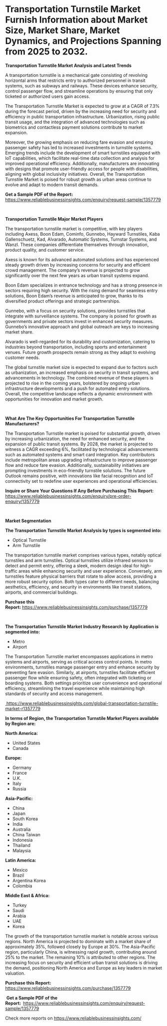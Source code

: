 <p><h1>Transportation Turnstile Market Furnish Information about Market Size, Market Share, Market Dynamics, and Projections Spanning from 2025 to 2032.</h1></p><p><strong>Transportation Turnstile Market Analysis and Latest Trends</strong></p>
<p><p>A transportation turnstile is a mechanical gate consisting of revolving horizontal arms that restricts entry to authorized personnel in transit systems, such as subways and railways. These devices enhance security, control passenger flow, and streamline operations by ensuring that only ticketed or authorized users gain access. </p><p>The Transportation Turnstile Market is expected to grow at a CAGR of 7.3% during the forecast period, driven by the increasing need for security and efficiency in public transportation infrastructure. Urbanization, rising public transit usage, and the integration of advanced technologies such as biometrics and contactless payment solutions contribute to market expansion. </p><p>Moreover, the growing emphasis on reducing fare evasion and ensuring passenger safety has led to increased investments in turnstile systems. Emerging trends include the development of smart turnstiles equipped with IoT capabilities, which facilitate real-time data collection and analysis for improved operational efficiency. Additionally, manufacturers are innovating with designs that promote user-friendly access for people with disabilities, aligning with global inclusivity initiatives. Overall, the Transportation Turnstile Market is poised for robust growth as urban areas continue to evolve and adapt to modern transit demands.</p></p>
<p><strong>Get a Sample PDF of the Report:&nbsp;</strong> <a href="https://www.reliablebusinessinsights.com/enquiry/request-sample/1357779?utm_campaign=2239&utm_medium=2&utm_source=Github&utm_content=ia&utm_term=05032025&utm_id=transportation-turnstile">https://www.reliablebusinessinsights.com/enquiry/request-sample/1357779</a></p>
<p>&nbsp;</p>
<p><strong>Transportation Turnstile Major Market Players</strong></p>
<p><p>The transportation turnstile market is competitive, with key players including Axess, Boon Edam, Cominfo, Gunnebo, Hayward Turnstiles, Kaba Gallenschuetz, Kad, Alvarado, Automatic Systems, Turnstar Systems, and Wanzl. These companies differentiate themselves through innovation, product quality, and customer service.</p><p>Axess is known for its advanced automated solutions and has experienced steady growth driven by increasing concerns for security and efficient crowd management. The company’s revenue is projected to grow significantly over the next few years as urban transit systems expand.</p><p>Boon Edam specializes in entrance technology and has a strong presence in sectors requiring high security. With the rising demand for seamless entry solutions, Boon Edam’s revenue is anticipated to grow, thanks to its diversified product offerings and strategic partnerships.</p><p>Gunnebo, with a focus on security solutions, provides turnstiles that integrate with surveillance systems. The company is poised for growth as governments and private sectors invest in enhanced security measures. Gunnebo’s innovative approach and global outreach are keys to increasing market share.</p><p>Alvarado is well-regarded for its durability and customization, catering to industries beyond transportation, including sports and entertainment venues. Future growth prospects remain strong as they adapt to evolving customer needs.</p><p>The global turnstile market size is expected to expand due to factors such as urbanization, an increased emphasis on security in transit systems, and advancements in technology. The combined revenue of these players is projected to rise in the coming years, bolstered by ongoing urban infrastructure developments and a push for automated entry solutions. Overall, the competitive landscape reflects a dynamic environment with opportunities for innovation and market growth.</p></p>
<p>&nbsp;</p>
<p><strong>What Are The Key Opportunities For Transportation Turnstile Manufacturers?</strong></p>
<p><p>The Transportation Turnstile market is poised for substantial growth, driven by increasing urbanization, the need for enhanced security, and the expansion of public transit systems. By 2028, the market is projected to witness a CAGR exceeding 6%, facilitated by technological advancements such as automated systems and smart card integration. Key contributors include metropolitan areas upgrading infrastructure to improve passenger flow and reduce fare evasion. Additionally, sustainability initiatives are prompting investments in eco-friendly turnstile solutions. The future Outlook remains positive, with innovations like facial recognition and IoT connectivity set to redefine user experiences and operational efficiencies.</p></p>
<p><strong>Inquire or Share Your Questions If Any Before Purchasing This Report:</strong> <a href="https://www.reliablebusinessinsights.com/enquiry/pre-order-enquiry/1357779?utm_campaign=2239&utm_medium=2&utm_source=Github&utm_content=ia&utm_term=05032025&utm_id=transportation-turnstile">https://www.reliablebusinessinsights.com/enquiry/pre-order-enquiry/1357779</a></p>
<p>&nbsp;</p>
<p><strong>Market Segmentation</strong></p>
<p><strong>The Transportation Turnstile Market Analysis by types is segmented into:</strong></p>
<p><ul><li>Optical Turnstile</li><li>Arm Turnstile</li></ul></p>
<p><p>The transportation turnstile market comprises various types, notably optical turnstiles and arm turnstiles. Optical turnstiles utilize infrared sensors to detect and permit entry, offering a sleek, modern design ideal for high-traffic areas while enhancing security and user experience. Conversely, arm turnstiles feature physical barriers that rotate to allow access, providing a more robust security option. Both types cater to different needs, balancing aesthetics, efficiency, and security in environments like transit stations, airports, and commercial buildings.</p></p>
<p><strong>Purchase this Report:&nbsp;</strong><a href="https://www.reliablebusinessinsights.com/purchase/1357779?utm_campaign=2239&utm_medium=2&utm_source=Github&utm_content=ia&utm_term=05032025&utm_id=transportation-turnstile">https://www.reliablebusinessinsights.com/purchase/1357779</a></p>
<p>&nbsp;</p>
<p><strong>The Transportation Turnstile Market Industry Research by Application is segmented into:</strong></p>
<p><ul><li>Metro</li><li>Airport</li></ul></p>
<p><p>The Transportation Turnstile market encompasses applications in metro systems and airports, serving as critical access control points. In metro environments, turnstiles manage passenger entry and enhance security by preventing fare evasion. Similarly, at airports, turnstiles facilitate efficient passenger flow while ensuring safety, often integrated with ticketing or boarding systems. Both settings prioritize user convenience and operational efficiency, streamlining the travel experience while maintaining high standards of security and access management.</p></p>
<p><a href="https://www.reliablebusinessinsights.com/global-transportation-turnstile-market-r1357779?utm_campaign=2239&utm_medium=2&utm_source=Github&utm_content=ia&utm_term=05032025&utm_id=transportation-turnstile">&nbsp;https://www.reliablebusinessinsights.com/global-transportation-turnstile-market-r1357779</a></p>
<p><strong>In terms of Region, the Transportation Turnstile Market Players available by Region are:</strong></p>
<p>
    <p> <strong> North America: </strong>
        <ul>
            <li>United States</li>
            <li>Canada</li>
        </ul>
        </p> 
    <p> <strong> Europe: </strong>
        <ul>
            <li>Germany</li>
            <li>France</li>
            <li>U.K.</li>
            <li>Italy</li>
            <li>Russia</li>
        </ul>
        </p> 
    <p> <strong> Asia-Pacific: </strong>
        <ul>
            <li>China</li>
            <li>Japan</li>
            <li>South Korea</li>
            <li>India</li>
            <li>Australia</li>
            <li>China Taiwan</li>
            <li>Indonesia</li>
            <li>Thailand</li>
            <li>Malaysia</li>
        </ul>
        </p> 
    <p> <strong> Latin America: </strong>
        <ul>
            <li>Mexico</li>
            <li>Brazil</li>
            <li>Argentina Korea</li>
            <li>Colombia</li>
        </ul>
        </p> 
    <p> <strong> Middle East & Africa: </strong>
        <ul>
            <li>Turkey</li>
            <li>Saudi</li>
            <li>Arabia</li>
            <li>UAE</li>
            <li>Korea</li>
        </ul>
    </p>
    </p>
<p><p>The growth of the transportation turnstile market is notable across various regions. North America is projected to dominate with a market share of approximately 35%, followed closely by Europe at 30%. The Asia-Pacific region, particularly China, is witnessing rapid growth, contributing around 25% to the market. The remaining 10% is attributed to other regions. The increasing focus on security and efficient urban transit solutions is driving the demand, positioning North America and Europe as key leaders in market valuation.</p></p>
<p><strong>Purchase this Report: </strong><a href="https://www.reliablebusinessinsights.com/purchase/1357779?utm_campaign=2239&utm_medium=2&utm_source=Github&utm_content=ia&utm_term=05032025&utm_id=transportation-turnstile">https://www.reliablebusinessinsights.com/purchase/1357779</a></p>
<p>&nbsp;<strong>Get a Sample PDF of the Report:&nbsp;&nbsp;</strong><a href="https://www.reliablebusinessinsights.com/enquiry/request-sample/1357779?utm_campaign=2239&utm_medium=2&utm_source=Github&utm_content=ia&utm_term=05032025&utm_id=transportation-turnstile">https://www.reliablebusinessinsights.com/enquiry/request-sample/1357779</a></p>
<p><strong></strong></p>
<p>Check more reports on <a href="https://www.reliablebusinessinsights.com/?utm_campaign=2239&utm_medium=2&utm_source=Github&utm_content=ia&utm_term=05032025&utm_id=transportation-turnstile">https://www.reliablebusinessinsights.com/</a></p>
